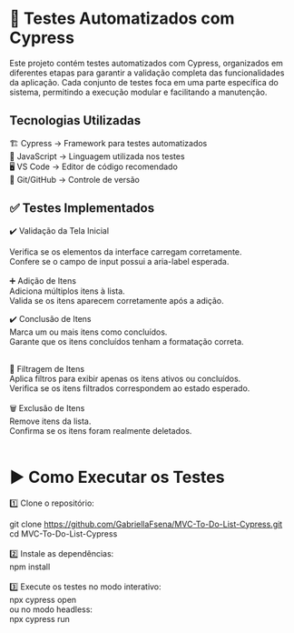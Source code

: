 # 📌 Testes Automatizados com Cypress
Este projeto contém testes automatizados com Cypress, organizados em diferentes etapas para garantir a validação completa das funcionalidades da aplicação. Cada conjunto de testes foca em uma parte específica do sistema, permitindo a execução modular e facilitando a manutenção.

 ## Tecnologias Utilizadas
🏗️ Cypress → Framework para testes automatizados <br>
📜 JavaScript → Linguagem utilizada nos testes  <br>
🖥️ VS Code → Editor de código recomendado  <br>
🔗 Git/GitHub → Controle de versão  <br>

## ✅ Testes Implementados
✔️  Validação da Tela Inicial

 Verifica se os elementos da interface carregam corretamente.  <br>
Confere se o campo de input possui a aria-label esperada.  <br> 
<br>
➕ Adição de Itens <br>
 Adiciona múltiplos itens à lista.  <br>
Valida se os itens aparecem corretamente após a adição.  <br>

✔️ Conclusão de Itens  <br>
Marca um ou mais itens como concluídos.  <br>
Garante que os itens concluídos tenham a formatação correta.  <br>
 <br>
 
🔎 Filtragem de Itens  <br>
Aplica filtros para exibir apenas os itens ativos ou concluídos.  <br>
Verifica se os itens filtrados correspondem ao estado esperado.  <br>
 <br>
🗑️ Exclusão de Itens  <br>
 Remove itens da lista.  <br>
Confirma se os itens foram realmente deletados.  <br>
<br>
# ▶ Como Executar os Testes <br>
1️⃣ Clone o repositório: <br>

git clone https://github.com/GabriellaFsena/MVC-To-Do-List-Cypress.git <br>
cd MVC-To-Do-List-Cypress <br> <br>
2️⃣ Instale as dependências: <br> 
npm install <br> <br>
3️⃣ Execute os testes no modo interativo: <br>
npx cypress open <br>
ou no modo headless: <br>
npx cypress run <br>


